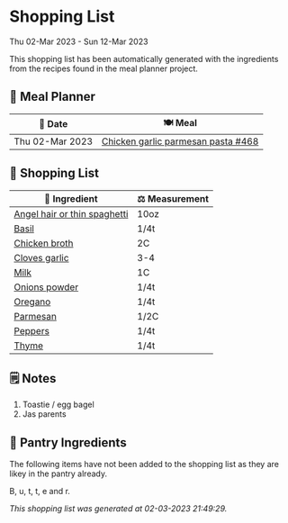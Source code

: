 # Shopping List

Thu 02-Mar 2023 - Sun 12-Mar 2023

This shopping list has been automatically generated with the ingredients from the recipes found in the meal planner project.

## 📅 Meal Planner

|📅 Date| 🍽️ Meal|
|----|----|
|Thu 02-Mar 2023|[Chicken garlic parmesan pasta #468](https://github.com/jcallaghan/The-Cookbook/issues/468)|

## 🛒 Shopping List

| 🍌 Ingredient| ⚖️ Measurement|
|----------|-----------|
|[Angel hair or thin spaghetti](https://www.sainsburys.co.uk/gol-ui/SearchResults/Angel%20hair%20or%20thin%20spaghetti)|10oz|
|[Basil](https://www.sainsburys.co.uk/gol-ui/SearchResults/Basil)|1/4t|
|[Chicken broth](https://www.sainsburys.co.uk/gol-ui/SearchResults/Chicken%20broth)|2C|
|[Cloves garlic](https://www.sainsburys.co.uk/gol-ui/SearchResults/Cloves%20garlic)|3-4|
|[Milk](https://www.sainsburys.co.uk/gol-ui/SearchResults/Milk)|1C|
|[Onions powder](https://www.sainsburys.co.uk/gol-ui/SearchResults/Onions%20powder)|1/4t|
|[Oregano](https://www.sainsburys.co.uk/gol-ui/SearchResults/Oregano)|1/4t|
|[Parmesan](https://www.sainsburys.co.uk/gol-ui/SearchResults/Parmesan)|1/2C|
|[Peppers](https://www.sainsburys.co.uk/gol-ui/SearchResults/Peppers)|1/4t|
|[Thyme](https://www.sainsburys.co.uk/gol-ui/SearchResults/Thyme)|1/4t|

## 🗒️ Notes

1. Toastie / egg bagel
1. Jas parents

## 🏪 Pantry Ingredients

The following items have not been added to the shopping list as they are likey in the pantry already.

B, u, t, t, e and r.


_This shopping list was generated at 02-03-2023 21:49:29._